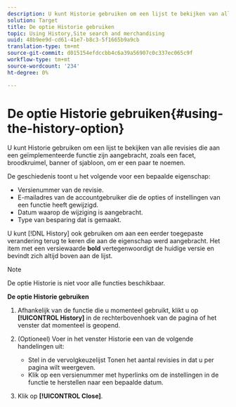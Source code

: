 ```yaml
---
description: U kunt Historie gebruiken om een lijst te bekijken van alle revisies die aan een geïmplementeerde functie zijn aangebracht, zoals een facet, broodkruimel, banner of sjabloon, om er een paar te noemen.
solution: Target
title: De optie Historie gebruiken
topic: Using History,Site search and merchandising
uuid: 48b9ee9d-cd61-41e7-b8c3-5f1665b9a9cb
translation-type: tm+mt
source-git-commit: d015154efdccbb4c6a39a56907c0c337ec065c9f
workflow-type: tm+mt
source-wordcount: '234'
ht-degree: 0%

---
```



# De optie Historie gebruiken{#using-the-history-option}

U kunt Historie gebruiken om een lijst te bekijken van alle revisies die aan een geïmplementeerde functie zijn aangebracht, zoals een facet, broodkruimel, banner of sjabloon, om er een paar te noemen.

De geschiedenis toont u het volgende voor een bepaalde eigenschap:

* Versienummer van de revisie.
* E-mailadres van de accountgebruiker die de opties of instellingen van een functie heeft gewijzigd.
* Datum waarop de wijziging is aangebracht.
* Type van besparing dat is gemaakt.

U kunt [!DNL History] ook gebruiken om aan een eerder toegepaste verandering terug te keren die aan de eigenschap werd aangebracht. Het item met een versiewaarde **bold** vertegenwoordigt de huidige versie en bevindt zich altijd boven aan de lijst.

>[!NOTE]
>
>De optie Historie is niet voor alle functies beschikbaar.

**De optie Historie gebruiken**

1. Afhankelijk van de functie die u momenteel gebruikt, klikt u op **[!UICONTROL History]** in de rechterbovenhoek van de pagina of het venster dat momenteel is geopend.
1. (Optioneel) Voer in het venster Historie een van de volgende handelingen uit:

   * Stel in de vervolgkeuzelijst Tonen het aantal revisies in dat u per pagina wilt weergeven.
   * Klik op een versienummer met hyperlinks om de instellingen in de functie te herstellen naar een bepaalde datum.

1. Klik op **[!UICONTROL Close]**.
